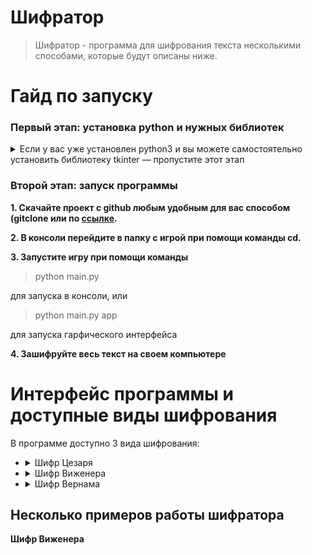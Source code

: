 <h1 id="-">Шифратор</h1>
<blockquote>
  <p>Шифратор - программа для шифрования текста несколькими способами, которые будут описаны ниже.</p>
</blockquote>
<h1 id="-">Гайд по запуску</h1>
<h3 id="-python-"><strong>Первый этап: установка python и нужных библиотек</strong></h3>
    <details><summary><id="-python3-pygame-">Если у вас уже установлен python3 и вы можете самостоятельно установить библиотеку tkinter
      — пропустите этот этап</summary>
  <p><strong>1. Скачайте python3 с официального <a href="https://www.python.org/downloads/">сайта</a> и установите его.</strong>
    <strong>2. Во время установки <em>обязательно</em> поставьте галочку "Add Python 3.x to PATH".</strong></p>
  <p><img src="https://python-scripts.com/wp-content/uploads/2018/06/win-install-dialog.40e3ded144b0.png"
          alt="add path screenshot"></p>
  <p><strong>3. Запустите консоль Windows любым удобным для вас способом (например набрав в поиске приложений
    cmd)</strong></p>
  <p><strong>4. Установите нужные библиотеки используя команды</strong></p>
  <blockquote>
    <p>pip install tkinter</p>
  </blockquote>
</details>
<h3 id="-"><strong>Второй этап: запуск программы</strong></h3>
<p><strong>1. Скачайте проект с github любым удобным для вас способом (gitclone или по <a href="">ссылке</a>.</strong>
</p>
<p><strong>2. В консоли перейдите в папку с игрой при помощи команды cd.</strong></p>
<p><strong>3. Запустите игру при помощи команды</strong></p>
<blockquote>
  <p>python main.py</p>
</blockquote>
<p>для запуска в консоли, или</p>
<blockquote>
  <p>python main.py app</p>
</blockquote>
<p>для запуска гарфического интерфейса</p>
<p><strong>4. Зашифруйте весь текст на своем компьютере</strong></p>
<h1 id="-"><strong>Интерфейс программы и доступные виды шифрования</strong></h1>
<p>В программе доступно 3 вида шифрования:</p>
<ul>
  <li>
    <details>
      <summary>Шифр Цезаря</summary>
      Как работает: <a
      href="https://ru.wikipedia.org/wiki/%D0%A8%D0%B8%D1%84%D1%80_%D0%A6%D0%B5%D0%B7%D0%B0%D1%80%D1%8F">ссылка</a>
      <p>На вход подается файл с текстом, файл куда будет сохранен результат, и сдвиг</p>
      <p>В графическом интерфейсе на вход подается текст и сдвиг</p>
      <p>Также есть возможность расшифровать текст методом частотного анализа</p>
      <p><img src="https://d.radikal.ru/d23/2104/c0/4b7470a3f640.png" alt=""></p>
  </li>
  <li>
    <details>
      <summary>Шифр Виженера</summary>
      Как работает: <a
      href="https://ru.wikipedia.org/wiki/%D0%A8%D0%B8%D1%84%D1%80_%D0%92%D0%B8%D0%B6%D0%B5%D0%BD%D0%B5%D1%80%D0%B0">ссылка</a>

      <p>На вход подается файл с текстом, файл, куда будет сохранен результат и ключевое слово</p>
      <p>В графическом интерфейсе на вход подается текст и ключевое слово</p>
      <p><img src="https://d.radikal.ru/d23/2104/c0/4b7470a3f640.png" alt=""></p>
  </li>
  <li>
    <details>
      <summary>Шифр Вернама</summary>
      Как работает: <a
      href="https://ru.wikipedia.org/wiki/%D0%A8%D0%B8%D1%84%D1%80_%D0%92%D0%B5%D1%80%D0%BD%D0%B0%D0%BC%D0%B0">ссылка</a>
      <p>Работает почти как шифр Виженера, но генерирует случайный ключ (из сида) такой же по длинне как и шифруемый
        текст</p>
      <p>В графическом интерфейсе на вход подается текст и сид</p>
      <p><img src="https://d.radikal.ru/d23/2104/c0/4b7470a3f640.png" alt=""></p>
  </li>
</ul>
<h2 id="-">Несколько примеров работы шифратора</h2>
<p><strong>Шифр Виженера</strong></p>
<p><img src="https://b.radikal.ru/b19/2104/08/477f81f3b3f3.png" alt=""></p>
<p><img src="https://b.radikal.ru/b38/2104/3e/2f73366a885f.png" alt=""></p>
